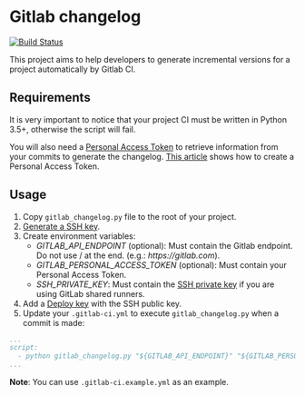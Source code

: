 # Gitlab changelog 

[![Build Status](https://travis-ci.org/brunabxs/gitlab-changelog.svg?branch=master)](https://travis-ci.org/brunabxs/gitlab-changelog)

This project aims to help developers to generate incremental versions for a project automatically by Gitlab CI.

## Requirements

It is very important to notice that your project CI must be written in Python 3.5+, otherwise the script will fail.

You will also need a [Personal Access Token](https://docs.gitlab.com/ee/api/README.html#personal-access-tokens) to retrieve information from your commits to generate the changelog. [This article](https://docs.gitlab.com/ee/user/profile/personal_access_tokens.html) shows how to create a Personal Access Token.

## Usage

1. Copy `gitlab_changelog.py` file to the root of your project.
2. [Generate a SSH key](https://docs.gitlab.com/ee/ssh/README.html).
3. Create environment variables:
    - *GITLAB_API_ENDPOINT* (optional): Must contain the Gitlab endpoint. Do not use / at the end. (e.g.: _https://gitlab.com_).
    - *GITLAB_PERSONAL_ACCESS_TOKEN* (optional): Must contain your Personal Access Token.
    - *SSH_PRIVATE_KEY*: Must contain the [SSH private key](https://docs.gitlab.com/ee/ci/ssh_keys/README.html#ssh-keys-when-using-the-docker-executor) if you are using GitLab shared runners.
3. Add a [Deploy key](https://docs.gitlab.com/ee/ssh/README.html#deploy-keys) with the SSH public key.
4. Update your `.gitlab-ci.yml` to execute `gitlab_changelog.py` when a commit is made:
```yml
...
script:
  - python gitlab_changelog.py "${GITLAB_API_ENDPOINT}" "${GITLAB_PERSONAL_ACCESS_TOKEN}" "${CI_PROJECT_ID}" "${CI_COMMIT_SHA}"
...
```

**Note**: You can use `.gitlab-ci.example.yml` as an example.
